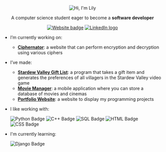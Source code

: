 <div align="center"><img src="https://i.ibb.co/PjQs76J/greeting-Banner.png" alt="Hi, I'm Lily" border="0">
<p>A computer science student eager to become a <b>software developer</b></p>

  <a href = "https://lilystraker.github.io/TheCoolerPortfolio/">![Website badge](https://img.shields.io/badge/website-%23A1ECBA?style=for-the-badge&labelColor=%23A1ECBA)</a>
  <a href = "https://www.linkedin.com/in/lilystraker/">![LinkedIn logo](https://img.shields.io/badge/LinkedIn-blue?style=for-the-badge&logo=linkedin)</a>
</div>

- I’m currently working on:
  - <a href = "https://github.com/lilystraker/Ciphernator#readme"><b>Ciphernator</b></a>: a website that can perform encryption and decryption using various ciphers
- I’ve made:
  - <a href = "https://github.com/lilystraker/StardewValleyFood#readme"><b>Stardew Valley Gift List</b></a>: a program that takes a gift item and generates the preferences of all villagers in the Stardew Valley video game
  - <a href = "https://github.com/lilystraker/MovieBuddy#readme"><b>Movie Manager</b></a>: a mobile application where you can store a database of movies and cinemas
  - <a href = "https://lilystraker.github.io/TheCoolerPortfolio/"><b>Portfolio Website</b></a>: a website to display my programming projects
- I like working with:
  
  ![Python Badge](https://img.shields.io/badge/Python-yellow?style=for-the-badge&logo=python) ![C++ Badge](https://img.shields.io/badge/C%2B%2B-%2300599C?style=for-the-badge&logo=cplusplus)
  ![SQL Badge](https://img.shields.io/badge/SQL-%234479A1?style=for-the-badge&logo=mysql&logoColor=white)
  ![HTML Badge](https://img.shields.io/badge/HTML-orange?style=for-the-badge&logo=html5&logoColor=white) ![CSS Badge](https://img.shields.io/badge/css-blue?style=for-the-badge&logo=css3&logoColor=white)
- I'm currently learning:
  
  ![Django Badge](https://img.shields.io/badge/Django-%23092E20?style=for-the-badge&logo=django&color=%23092E20)

